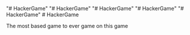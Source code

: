 "# HackerGame" 
"# HackerGame" 
"# HackerGame" 
"# HackerGame" 
"# HackerGame" 
#   H a c k e r G a m e 

The most based game to ever game on this game
 
